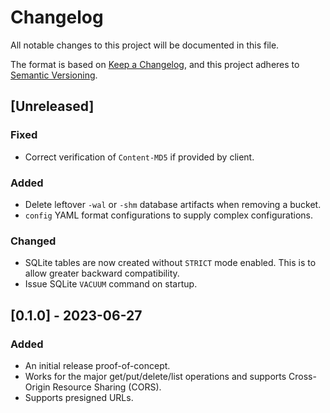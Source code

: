 # Changelog

All notable changes to this project will be documented in this file.

The format is based on [Keep a Changelog](https://keepachangelog.com/en/1.0.0/),
and this project adheres to [Semantic Versioning](https://semver.org/spec/v2.0.0.html).

## [Unreleased]

### Fixed

- Correct verification of `Content-MD5` if provided by client.

### Added

- Delete leftover `-wal` or `-shm` database artifacts when removing a bucket.
- `config` YAML format configurations to supply complex configurations.

### Changed

- SQLite tables are now created without `STRICT` mode enabled. This is to allow greater backward compatibility.
- Issue SQLite `VACUUM` command on startup.

## [0.1.0] - 2023-06-27

### Added

- An initial release proof-of-concept.
- Works for the major get/put/delete/list operations and supports Cross-Origin Resource Sharing (CORS).
- Supports presigned URLs.